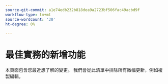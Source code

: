 ```yaml
---
source-git-commit: a1e74edb232b818dea9a2723bf506fac49acbd9f
workflow-type: tm+mt
source-wordcount: '30'
ht-degree: 0%

---
```

# 最佳實務的新增功能

本頁面包含您最近想了解的變更。 我們會從此清單中排除所有微幅更新，例如複製編輯。<!-- year_group -->
